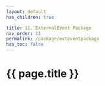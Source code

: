 ```yaml
---
layout: default
has_children: true

title: 11. ExternalEvent Package
nav_order: 11
permalink: /package/exteventpackage
has_toc: false
---
```


# {{ page.title }}
